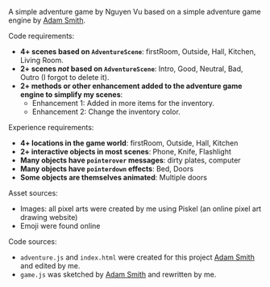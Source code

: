 A simple adventure game by Nguyen Vu based on a simple adventure game engine by [Adam Smith](https://github.com/rndmcnlly).

Code requirements:
- **4+ scenes based on `AdventureScene`**: firstRoom, Outside, Hall, Kitchen, Living Room.
- **2+ scenes *not* based on `AdventureScene`**: Intro, Good, Neutral, Bad, Outro (I forgot to delete it).
- **2+ methods or other enhancement added to the adventure game engine to simplify my scenes**:
    - Enhancement 1: Added in more items for the inventory.
    - Enhancement 2: Change the inventory color.

Experience requirements:
- **4+ locations in the game world**: firstRoom, Outside, Hall, Kitchen
- **2+ interactive objects in most scenes**: Phone, Knife, Flashlight
- **Many objects have `pointerover` messages**: dirty plates, computer
- **Many objects have `pointerdown` effects**: Bed, Doors
- **Some objects are themselves animated**: Multiple doors

Asset sources:
- Images: all pixel arts were created by me using Piskel (an online pixel art drawing website)
- Emoji were found online

Code sources:
- `adventure.js` and `index.html` were created for this project [Adam Smith](https://github.com/rndmcnlly) and edited by me.
- `game.js` was sketched by [Adam Smith](https://github.com/rndmcnlly) and rewritten by me.
